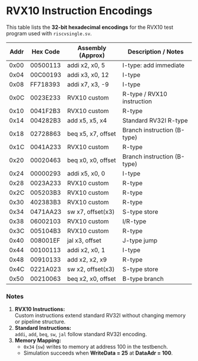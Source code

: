 # RVX10 Instruction Encodings

This table lists the **32-bit hexadecimal encodings** for the RVX10 test program used with `riscvsingle.sv`.

| Addr  | Hex Code   | Assembly (Approx)      | Description / Notes                       |
|-------|-----------|-----------------------|------------------------------------------|
| 0x00  | 00500113  | addi x2, x0, 5        | I-type: add immediate                     |
| 0x04  | 00C00193  | addi x3, x0, 12       | I-type                                     |
| 0x08  | FF718393  | addi x7, x3, -9       | I-type                                     |
| 0x0C  | 0023E233  | RVX10 custom           | R-type / RVX10 instruction               |
| 0x10  | 0041F2B3  | RVX10 custom           | R-type                                    |
| 0x14  | 004282B3  | add x5, x5, x4        | Standard RV32I R-type                     |
| 0x18  | 02728863  | beq x5, x7, offset    | Branch instruction (B-type)               |
| 0x1C  | 0041A233  | RVX10 custom           | R-type                                    |
| 0x20  | 00020463  | beq x0, x0, offset    | Branch instruction (B-type)               |
| 0x24  | 00000293  | addi x5, x0, 0        | I-type                                     |
| 0x28  | 0023A233  | RVX10 custom           | R-type                                    |
| 0x2C  | 005203B3  | RVX10 custom           | R-type                                    |
| 0x30  | 402383B3  | RVX10 custom           | R-type                                    |
| 0x34  | 0471AA23  | sw x7, offset(x3)     | S-type store                               |
| 0x38  | 06002103  | RVX10 custom           | I/R-type                                  |
| 0x3C  | 005104B3  | RVX10 custom           | R-type                                    |
| 0x40  | 008001EF  | jal x3, offset        | J-type jump                                |
| 0x44  | 00100113  | addi x2, x0, 1        | I-type                                     |
| 0x48  | 00910133  | add x2, x2, x9        | R-type                                     |
| 0x4C  | 0221A023  | sw x2, offset(x3)     | S-type store                               |
| 0x50  | 00210063  | beq x2, x0, offset    | B-type branch                              |

### Notes
1. **RVX10 Instructions:**  
   Custom instructions extend standard RV32I without changing memory or pipeline structure.
2. **Standard Instructions:**  
   `addi`, `add`, `beq`, `sw`, `jal` follow standard RV32I encoding.
3. **Memory Mapping:**  
   - `0x34` (`sw`) writes to memory at address 100 in the testbench.
   - Simulation succeeds when **WriteData = 25** at **DataAdr = 100**.
